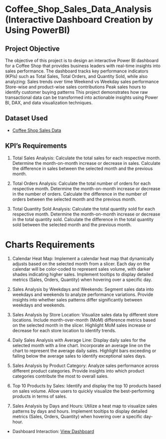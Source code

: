# Coffee_Shop_Sales_Data_Analysis (Interactive Dashboard Creation by Using PowerBI)
## Project Objective
  The objective of this project is to design an interactive Power BI dashboard for a Coffee Shop that provides business leaders with real-time insights into sales performance. The dashboard tracks key performance      indicators (KPIs) such as Total Sales, Total Orders, and Quantity Sold, while also analyzing:
  Sales trends over time
  Weekend vs Weekday sales performance
  Store-wise and product-wise sales contributions
  Peak sales hours to identify customer buying patterns
  This project demonstrates how raw transactional data can be transformed into actionable insights using Power BI, DAX, and data visualization techniques.

## Dataset Used
- <a href="https://github.com/ajith253/PowerBI_Dashboard_1/blob/main/Coffee%20Shop%20Sales.csv">Coffee Shop Sales Data</a>

## KPI’s Requirements
1. Total Sales Analysis:
Calculate the total sales for each respective month.
Determine the month-on-month increase or decrease in sales.
Calculate the difference in sales between the selected month and the previous month.

2. Total Orders Analysis:
Calculate the total number of orders for each respective month.
Determine the month-on-month increase or decrease in the number of orders.
Calculate the difference in the number of orders between the selected month and the previous month.

3. Total Quantity Sold Analysis:
Calculate the total quantity sold for each respective month.
Determine the month-on-month increase or decrease in the total quantity sold.
Calculate the difference in the total quantity sold between the selected month and the previous month.

# Charts Requirements
1. Calendar Heat Map:
Implement a calendar heat map that dynamically adjusts based on the selected month from a slicer.
Each day on the calendar will be color-coded to represent sales volume, with darker shades indicating higher sales.
Implement tooltips to display detailed metrics (Sales, Orders, Quantity) when hovering over a specific day.

2. Sales Analysis by Weekdays and Weekends:
Segment sales data into weekdays and weekends to analyze performance variations.
Provide insights into whether sales patterns differ significantly between weekdays and weekends.

3. Sales Analysis by Store Location:
Visualize sales data by different store locations.
Include month-over-month (MoM) difference metrics based on the selected month in the slicer.
Highlight MoM sales increase or decrease for each store location to identify trends.

4. Daily Sales Analysis with Average Line:
Display daily sales for the selected month with a line chart.
Incorporate an average line on the chart to represent the average daily sales.
Highlight bars exceeding or falling below the average sales to identify exceptional sales days.

5. Sales Analysis by Product Category:
Analyze sales performance across different product categories.
Provide insights into which product categories contribute the most to overall sales.

6. Top 10 Products by Sales:
Identify and display the top 10 products based on sales volume.
Allow users to quickly visualize the best-performing products in terms of sales.

7. Sales Analysis by Days and Hours:
Utilize a heat map to visualize sales patterns by days and hours.
Implement tooltips to display detailed metrics (Sales, Orders, Quantity) when hovering over a specific day-hour.


- Dashboard Interaction: [View Dashboard](https://github.com/ajith253/PowerBI_Dashboard_1/blob/main/PowerBi_Project.png)
